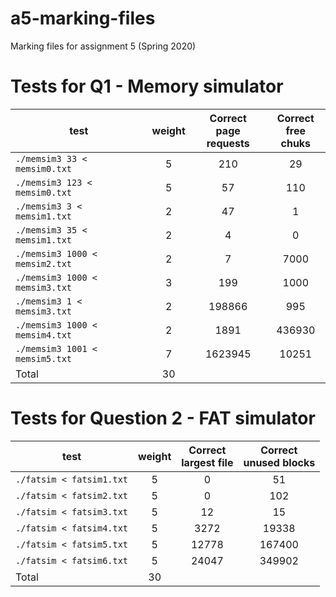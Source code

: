 # a5-marking-files

Marking files for assignment 5 (Spring 2020)

# Tests for Q1 - Memory simulator

| test                             | weight | Correct<br>page requests | Correct<br>free chuks|
| -------------------------------- |:------:|:------------------------:|:--------------------:|
| ``./memsim3 33 < memsim0.txt``   | 5      | 210|29 |
| ``./memsim3 123 < memsim0.txt``  | 5      | 57|110|
| ``./memsim3 3 < memsim1.txt``    | 2      | 47|1|
| ``./memsim3 35 < memsim1.txt``   | 2      |4|0|
| ``./memsim3 1000 < memsim2.txt`` | 2      |7|7000|
| ``./memsim3 1000 < memsim3.txt`` | 3      |199|1000|
| ``./memsim3 1 < memsim3.txt``    | 2      |198866|995|
| ``./memsim3 1000 < memsim4.txt`` | 2      |1891|436930|
| ``./memsim3 1001 < memsim5.txt`` | 7      |1623945|10251
| Total                        | 30     ||


# Tests for Question 2 - FAT simulator

| test                             | weight | Correct<br>largest file | Correct<br>unused blocks|
| -------------------------------- |:------:|:-----------------------:|:--------------------:|
| ``./fatsim < fatsim1.txt``       | 5      | 0|51 |
| ``./fatsim < fatsim2.txt``       | 5      |0|102|
| ``./fatsim < fatsim3.txt``       | 5      |12|15|
| ``./fatsim < fatsim4.txt``       | 5      |3272|19338|
| ``./fatsim < fatsim5.txt``       | 5      |12778|167400|
| ``./fatsim < fatsim6.txt``       | 5      |24047|349902|
| Total                        | 30     ||

